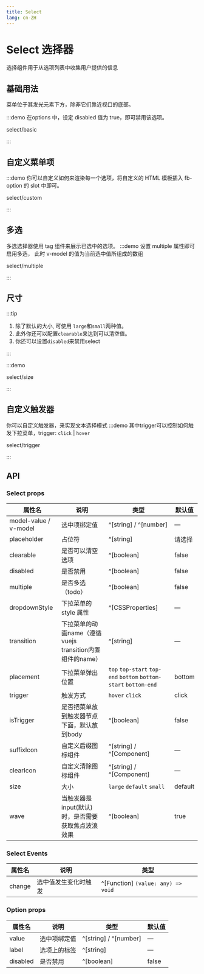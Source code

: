 ```yaml
---
title: Select
lang: cn-ZH
---
```


# Select 选择器

选择组件用于从选项列表中收集用户提供的信息

## 基础用法

菜单位于其发光元素下方，除非它们靠近视口的底部。

:::demo 在options 中，设定 disabled 值为 true，即可禁用该选项。

select/basic

:::

## 自定义菜单项

:::demo 你可以自定义如何来渲染每一个选项，将自定义的 HTML 模板插入 fb-option 的 slot 中即可。

select/custom

:::

## 多选

多选选择器使用 tag 组件来展示已选中的选项。
:::demo 设置 multiple 属性即可启用多选， 此时 v-model 的值为当前选中值所组成的数组

select/multiple

:::

## 尺寸

:::tip

1. 除了默认的大小, 可使用 `large`和`small`两种值。
2. 此外你还可以配置`clearable`来达到可以清空值。
3. 你还可以设置`disabled`来禁用select

:::

:::demo

select/size

:::

## 自定义触发器

你可以自定义触发器，来实现文本选择模式
:::demo 其中trigger可以控制如何触发下拉菜单，trigger: `click` | `hover`

select/trigger

:::

## API

### Select props

| 属性名                | 说明                                                     | 类型                                                             | 默认值  |
| --------------------- | -------------------------------------------------------- | ---------------------------------------------------------------- | ------- |
| model-value / v-model | 选中项绑定值                                             | ^[string] / ^[number]                                            | —       |
| placeholder           | 占位符                                                   | ^[string]                                                        | 请选择  |
| clearable             | 是否可以清空选项                                         | ^[boolean]                                                       | false   |
| disabled              | 是否禁用                                                 | ^[boolean]                                                       | false   |
| multiple              | 是否多选（todo）                                         | ^[boolean]                                                       | false   |
| dropdownStyle         | 下拉菜单的 style 属性                                    | ^[CSSProperties]                                                 | —       |
| transition            | 下拉菜单的动画name（遵循vuejs transition内置组件的name） | ^[string]                                                        | —       |
| placement             | 下拉菜单弹出位置                                         | `top` `top-start` `top-end` `bottom` `bottom-start` `bottom-end` | bottom  |
| trigger               | 触发方式                                                 | `hover` `click`                                                  | click   |
| isTrigger             | 是否把菜单放到触发器节点下面，默认放到body               | ^[boolean]                                                       | false   |
| suffixIcon            | 自定义后缀图标组件                                       | ^[string] / ^[Component]                                         | —       |
| clearIcon             | 自定义清除图标组件                                       | ^[string] / ^[Component]                                         | —       |
| size                  | 大小                                                     | `large` `default` `small`                                        | default |
| wave                  | 当触发器是input(默认)时，是否需要获取焦点波浪效果        | ^[boolean]                                                       | true    |

### Select Events

| 属性名 | 说明                 | 类型                               |
| ------ | -------------------- | ---------------------------------- |
| change | 选中值发生变化时触发 | ^[Function] `(value: any) => void` |

### Option props

| 属性名   | 说明         | 类型                  | 默认值 |
| -------- | ------------ | --------------------- | ------ |
| value    | 选中项绑定值 | ^[string] / ^[number] | —      |
| label    | 选项上的标签 | ^[string]             | —      |
| disabled | 是否禁用     | ^[boolean]            | false  |
